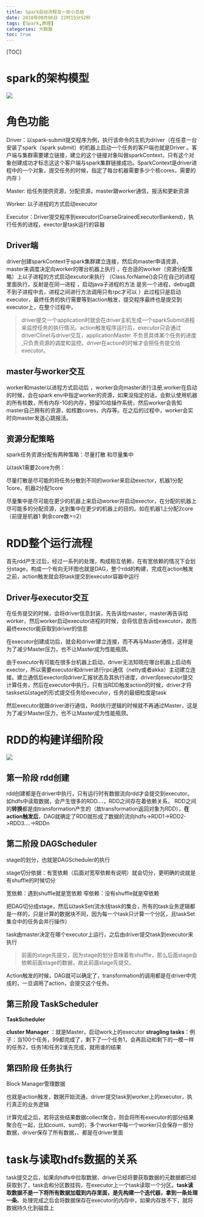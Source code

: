 ```yaml
---
title: Spark启动流程及一些小总结
date: 2018年08月06日 22时15分52秒
tags: [Spark,原理]
categories: 大数据
toc: true
---
```


[TOC]

# spark的架构模型

![](https://ws3.sinaimg.cn/large/006tNbRwly1fuhrnmk1skj310i0ssgma.jpg)

# 角色功能

Driver：以spark-submit提交程序为例，执行该命令的主机为driver（在任意一台安装了spark（spark submit）的机器上启动一个任务的客户端也就是Driver 。客户端与集群需要建立链接，建立的这个链接对象叫做sparkContext，只有这个对象创建成功才标志这这个客户端与spark集群链接成功。SparkContext是driver进程中的一个对象，提交任务的时候，指定了每台机器需要多少个核cores，需要的内存 ）

Master: 给任务提供资源，分配资源，master跟worker通信，报活和更新资源 

Worker:  以子进程的方式启动executor

Executor：Driver提交程序到executor(CoarseGrainedExecutorBankend)，执行任务的进程，exector是task运行的容器

<!-- more -->

## Driver端

driver创建sparkContext于spark集群建立连接，然后向master申请资源，master来调度决定向worker的哪台机器上执行 ，在合适的worker（资源分配策略）上以子进程的方式启动excutor来执行 （Class.forName()会只在自己的进程里面执行，反射是在同一进程 ，启动java子进程的方法 是另一个进程，debug跳不到子进程中去，进程之间进行方法调用只有rpc才可以 ）此过程只是启动executor，最终任务的执行需要等到action触发，提交程序最终也是提交到executor上，在整个过程中，



> driver提交一个application时就会在driver主机生成一个sparkSubmit进程来监控任务的执行情况。action触发程序运行后，executor只会通过driverClinet与driver交互，applicationMaster 不负责具体某个任务的进度 ,只负责资源的调度和监控。driver在action的时候才会把任务提交给executor。

## master与worker交互

worker和master以进程方式启动后 ，worker会向master进行注册,worker在启动的时候，会在spark env中指定worker的资源，如果没指定的话，会默认使用机器的所有核数，所有内存-1G的内存，预留1G给操作系统，然后worker会告知master自己拥有的资源，如核数cores，内存等。在之后的过程中，worker会实时向master发送心跳报活。



## 资源分配策略

spark任务资源分配有两种策略：尽量打散 和尽量集中

以task1需要2core为例：

尽量打散是尽可能的将任务分散到不同的worker来启动exector，机器1分配1core，机器2分配1core

尽量集中是尽可能在更少的机器上来启动worker并启动exector，在分配的机器上尽可能多的分配资源，达到集中在更少的机器上的目的。如在机器1上分配2core（前提是机器1 剩余core数>=2）





# RDD整个运行流程

首先rdd产生过后，经过一系列的处理，构成相互依赖，在有宽依赖的情况下会划分stage，构成一个有向无环图也就是DAG，整个rdd的构建，完成在action触发之前，action触发就会将task提交到executor容器中运行





## Driver与executor交互

在任务提交的时候，会将driver信息封装，先告诉给master，master再告诉给worker，然后worker启动executor进程的时候，会将信息告诉给executor，故而最终exector能获取到driver的信息

在executor创建成功后，就会和driver建立连接，而不再与Master通信，这样是为了减少Master压力，也不让Master成为性能瓶颈。

由于executor有可能在很多台机器上启动，driver无法知晓在哪台机器上启动有exector，所以需要executor和driver进行rpc通信（netty或者akka）主动建立连接。建立通信后exector向driver汇报状态及其执行进度，driver向executor提交计算任务，然后在executor中执行，只有当RDD触发action的时候，driver才将taskset以stage的形式提交任务给executor，任务的最细粒度是task

然后executor就跟driver进行通信，Rdd执行逻辑的时候就不再通过Master，这是为了减少Master压力，也不让Master成为性能瓶颈。



# RDD的构建详细阶段



![](https://ws2.sinaimg.cn/large/006tNbRwly1fuhtcjutpej30e007hmxg.jpg)



## 第一阶段 rdd创建

rdd创建都是在driver中执行，只有运行时有数据流向rdd才会提交到executor。如hdfs中读取数据，会产生很多的RDD….，RDD之间存在着依赖关系， RDD之间的**转换**都是由transformation产生的（故transformation返回对象为RDD），**在action触发后**，DAG就确定了RDD就形成了数据的流向hdfs->RDD1->RDD2->RDD3....->RDDn

## 第二阶段 DAGScheduler

stage的划分，也就是DAGScheduler的执行

stage切分依据：有宽依赖（后面对宽窄依赖有说明）就会切分，更明确的说就是有shuffle的时候切分

宽依赖：遇到shuffle就是宽依赖 
窄依赖：没有shuffle就是窄依赖 

把DAG切分成stage，然后以taskSet(流水线task的集合，所有的task业务逻辑都是一样的，只是计算的数据块不同，因为每一个task只计算一个分区，且taskSet集合中的任务会并行操作）

task由master决定在哪个executor上运行，之后由driver提交task到executor来执行

> 前面的stage先提交，因为stage的划分意味着有shuffle，那么后面stage会依赖前面stage的数据，故此前面stage先提交。



Action触发的时候，DAG就可以确定了，transformation的调用都是在driver中完成的，一旦调用了action，会提交这个任务。

## 第三阶段 TaskScheduler

**TaskScheduler**

**cluster Manager** ：就是Master，启动work上的executor 
**stragling tasks**：例子：当100个任务，99都完成了，剩下了一个任务1，会再启动和剩下的一模一样的任务2，任务1和任务2谁先完成，就用谁的结果



## 第四阶段 任务执行

Block Manager管理数据

也就是action触发，数据开始流通，driver提交task到worker上的executor，执行真正的业务逻辑



计算完成之后，若将这些结果数据collect聚合，则会将所有executor的部分结果聚合在一起，比如count、sum的，多个worker中每一个worker只会保存一部分数据，driver保存了所有数据，、都是在driver里面



# task与读取hdfs数据的关系

task提交之后，如果向hdfs中拉取数据，driver已经将要获取数据的元数据都已经获取到了，task会和分区数挂钩，在executor上一个task读取一个分区。**task读取数据不是一下将所有数据加载到内存里面，是先构建一个迭代器，拿到一条处理一条**。处理完成之后会将数据保存在executor的内存中，如果内存放不下，就将数据持久化到磁盘上

